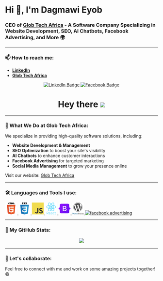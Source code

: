 # Hi 👋, I'm Dagmawi Eyob

### CEO of [Glob Tech Africa](https://globtechafrica.com) - A Software Company Specializing in Website Development, SEO, AI Chatbots, Facebook Advertising, and More 🌍

---

### 📫 How to reach me:
- **[LinkedIn](https://www.linkedin.com/in/dagmawi-eyob-10b494260/)**
- **[Glob Tech Africa](https://globtechafrica.com)**

<div id="badges" align="center">
  <a href="https://www.linkedin.com/in/dagmawi-eyob-10b494260/" target="_blank">
    <img
      src="https://img.shields.io/badge/LinkedIn-blue?style=for-the-badge&logo=linkedin&logoColor=white"
      alt="LinkedIn Badge"
    />
  </a>
  
  <a href="https://web.facebook.com/profile.php?id=61562201810641&_rdc=1&_rdr" target="_blank">
  <img
    src="https://img.shields.io/badge/Facebook-blue?style=for-the-badge&logo=facebook&logoColor=white"
    alt="Facebook Badge"
  />
</a>
  
  <h1>Hey there <img src="https://media.giphy.com/media/hvRJCLFzcasrR4ia7z/giphy.gif" width="30px" /></h1>
</div>

---

### 🚀 What We Do at **Glob Tech Africa**:
We specialize in providing high-quality software solutions, including:
- **Website Development & Management**
- **SEO Optimization** to boost your site's visibility
- **AI Chatbots** to enhance customer interactions
- **Facebook Advertising** for targeted marketing
- **Social Media Management** to grow your presence online

Visit our website: [Glob Tech Africa](https://globtechafrica.com)

---

### 🛠️ Languages and Tools I use:

<p align="left">
  <!-- HTML5 -->
  <a href="https://www.w3.org/html/" target="_blank" rel="noreferrer">
    <img
      src="https://raw.githubusercontent.com/devicons/devicon/master/icons/html5/html5-original-wordmark.svg"
      alt="html5"
      width="40"
      height="40"
      style="transition: transform 0.2s;"/>
  </a>

  <!-- CSS3 -->
  <a href="https://www.w3schools.com/css/" target="_blank" rel="noreferrer">
    <img
      src="https://raw.githubusercontent.com/devicons/devicon/master/icons/css3/css3-original-wordmark.svg"
      alt="css3"
      width="40"
      height="40"
      style="transition: transform 0.2s;"/>
  </a>

  <!-- JavaScript -->
  <a href="https://www.javascript.com/" target="_blank" rel="noreferrer">
    <img
      src="https://raw.githubusercontent.com/devicons/devicon/master/icons/javascript/javascript-original.svg"
      alt="javascript"
      width="40"
      height="40"
      style="transition: transform 0.2s;"/>
  </a>

  <!-- React -->
  <a href="https://reactjs.org/" target="_blank" rel="noreferrer">
    <img
      src="https://raw.githubusercontent.com/devicons/devicon/master/icons/react/react-original-wordmark.svg"
      alt="react"
      width="40"
      height="40"
      style="transition: transform 0.2s;"/>
  </a>

  <!-- Bootstrap -->
  <a href="https://getbootstrap.com/" target="_blank" rel="noreferrer">
    <img
      src="https://raw.githubusercontent.com/devicons/devicon/master/icons/bootstrap/bootstrap-original.svg"
      alt="bootstrap"
      width="40"
      height="40"
      style="transition: transform 0.2s;"/>
  </a>

  <!-- WordPress -->
  <a href="https://wordpress.org/" target="_blank" rel="noreferrer">
    <img
      src="https://raw.githubusercontent.com/devicons/devicon/master/icons/wordpress/wordpress-original.svg"
      alt="wordpress"
      width="40"
      height="40"
      style="transition: transform 0.2s;"/>
  </a>

  <!-- Facebook Advertising -->
  <a href="https://www.facebook.com/business/ads" target="_blank" rel="noreferrer">
    <img
      src="https://upload.wikimedia.org/wikipedia/commons/5/51/Facebook_f_logo_%282019%29.svg"
      alt="facebook advertising"
      width="40"
      height="40"
      style="transition: transform 0.2s;"/>
  </a>
</p>

---

### 🚀 My GitHub Stats:

<div align="center">
  
  <img src="https://github-readme-stats.vercel.app/api/top-langs/?username=dagi-ey&langs_count=5&theme=radical" />
</div>

---

### 🤝 Let's collaborate:

Feel free to connect with me and work on some amazing projects together! 😄
